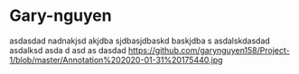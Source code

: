 # Gary-nguyen
asdasdad nadnakjsd akjdba sjdbasjdbaskd baskjdba s
asdalskdasdad asdalksd 
asda
d 
asd
as
dasdad 
https://github.com/garynguyen158/Project-1/blob/master/Annotation%202020-01-31%20175440.jpg
